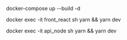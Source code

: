 docker-compose up --build -d

docker exec -it front_react sh
yarn && yarn dev

docker exec -it api_node sh
yarn && yarn dev